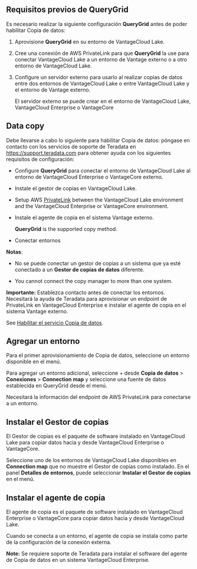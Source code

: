 Requisitos previos de QueryGrid
-------------------------------

Es necesario realizar la siguiente configuración **QueryGrid** antes de poder habilitar Copia de datos:

1.  Aprovisione **QueryGrid** en su entorno de VantageCloud Lake.

2.  Cree una conexión de AWS PrivateLink para que **QueryGrid** la use para conectar VantageCloud Lake a un entorno de Vantage externo o a otro entorno de VantageCloud Lake.

3.  Configure un servidor externo para usarlo al realizar copias de datos entre dos entornos de VantageCloud Lake o entre VantageCloud Lake y el entorno de Vantage externo.

    El servidor externo se puede crear en el entorno de VantageCloud Lake, VantageCloud Enterprise o VantageCore

Data copy
---------

Debe llevarse a cabo lo siguiente para habilitar Copia de datos: póngase en contacto con los servicios de soporte de Teradata en <https://support.teradata.com> para obtener ayuda con los siguientes requisitos de configuración:

-   Configure **QueryGrid** para conectar el entorno de VantageCloud Lake al entorno de VantageCloud Enterprise o VantageCore externo.

-   Instale el gestor de copias en VantageCloud Lake.

-   Setup AWS [PrivateLink](dvp1707442265467.md) between the VantageCloud Lake environment and the VantageCloud Enterprise or VantageCore environment.

-   Instale el agente de copia en el sistema Vantage externo.

    **QueryGrid** is the supported copy method.

-   Conectar entornos

**Notas**:

-   No se puede conectar un gestor de copias a un sistema que ya esté conectado a un **Gestor de copias de datos** diferente.

-   You cannot connect the copy manager to more than one system.

**Importante:** Establezca contacto antes de conectar los entornos. Necesitará la ayuda de Teradata para aprovisionar un endpoint de PrivateLink en VantageCloud Enterprise e instalar el agente de copia en el sistema Vantage externo.

See [Habilitar el servicio Copia de datos](https://docs.teradata.com/access/sources/dita/topic?dita:topicPath=zmv1694773546514.dita&utm_source=console&utm_medium=iph).

Agregar un entorno
------------------

Para el primer aprovisionamiento de Copia de datos, seleccione un entorno disponible en el menú.

Para agregar un entorno adicional, seleccione + desde **Copia de datos** \> **Conexiones** \> **Connection map** y seleccione una fuente de datos establecida en QueryGrid desde el menú.

Necesitará la información del endpoint de AWS PrivateLink para conectarse a un entorno.

Instalar el Gestor de copias
----------------------------

El Gestor de copias es el paquete de software instalado en VantageCloud Lake para copiar datos hacia y desde VantageCloud Enterprise o VantageCore.

Seleccione uno de los entornos de VantageCloud Lake disponibles en **Connection map** que no muestre el Gestor de copias como instalado. En el panel **Detalles de entornos**, puede seleccionar **Instalar el Gestor de copias** en el menú.

Instalar el agente de copia
---------------------------

El agente de copia es el paquete de software instalado en VantageCloud Enterprise o VantageCore para copiar datos hacia y desde VantageCloud Lake.

Cuando se conecta a un entorno, el agente de copia se instala como parte de la configuración de la conexión externa.

**Note:** Se requiere soporte de Teradata para instalar el software del agente de Copia de datos en un sistema VantageCloud Enterprise.
